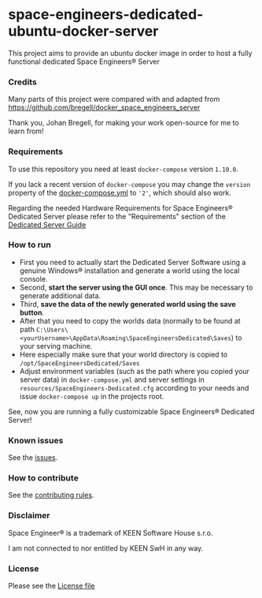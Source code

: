 # space-engineers-dedicated-ubuntu-docker-server
This project aims to provide an ubuntu docker image in order to host a fully functional dedicated Space Engineers® Server

### Credits
Many parts of this project were compared with and adapted from https://github.com/bregell/docker_space_engineers_server

Thank you, Johan Bregell, for making your work open-source for me to learn from! 

### Requirements
To use this repository you need at least `docker-compose` version `1.10.0`.

If you lack a recent version of `docker-compose` you may change the `version` property of the [docker-compose.yml](./docker-compose.yml) to `'2'`, which should also work.

Regarding the needed Hardware Requirements for Space Engineers® Dedicated Server please refer to the "Requirements" section of the [Dedicated Server Guide](https://www.spaceengineersgame.com/dedicated-servers.html)

### How to run
- First you need to actually start the Dedicated Server Software using a genuine Windows® installation and generate a world using the local console.
- Second, **start the server using the GUI once**. This may be necessary to generate additional data.
- Third, **save the data of the newly generated world using the save button**.
- After that you need to copy the worlds data (normally to be found at path `C:\Users\<yourUsername>\AppData\Roaming\SpaceEngineersDedicated\Saves`) to your serving machine.
 - Here especially make sure that your world directory is copied to `/opt/SpaceEngineersDedicated/Saves` 
- Adjust environment variables (such as the path where you copied your server data) in `docker-compose.yml` and server settings in `resources/SpaceEngineers-Dedicated.cfg` according to your needs and issue `docker-compose up` in the projects root.

See, now you are running a fully customizable Space Engineers® Dedicated Server!

### Known issues
See the [issues](./issues).

### How to contribute
See the [contributing rules](./CONTRIBUTING.md).

### Disclaimer
Space Engineer® is a trademark of KEEN Software House s.r.o.

I am not connected to nor entitled by KEEN SwH in any way.

### License
Please see the [License file](./LICENSE)
